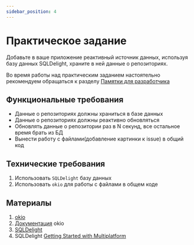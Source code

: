 ```yaml
---
sidebar_position: 4
---
```


# Практическое задание
Добавьте в ваше приложение реактивный источник данных, используя базу данных SQLDelight, храните в ней данные о репозиториях.

Во время работы над практическим заданием настоятельно рекомендуем обращаться к разделу [Памятки для разработчика](../memos/function)

## Функциональные требования
- Данные о репозиториях должны храниться в базе данных
- Данные о репозиториях должны реактивно обновляться
- Обновлять данные о репозитории раз в N секунд, все остальное время брать из БД
- Вынести работу с файлами(добавление картинки к issue) в общий код

## Технические требования
1. Использовать `SQLDelight` базу данных
2. Использовать `okio` для работы с файлами в общем коде

## Материалы
1. [okio](https://github.com/square/okio)
2. [Документация](https://square.github.io/okio/3.x/okio/okio/okio/) okio
3. [SQLDelight](https://cashapp.github.io/sqldelight/)
4. SQLDelight [Getting Started with Multiplatform](https://cashapp.github.io/sqldelight/multiplatform_sqlite/)

